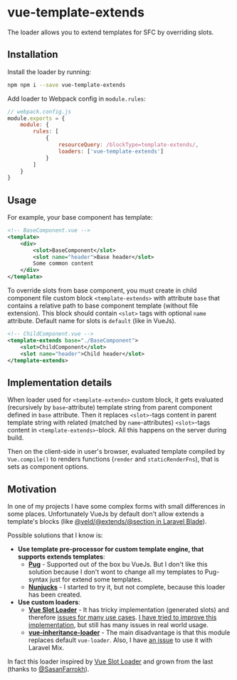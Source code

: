 # vue-template-extends

The loader allows you to extend templates for SFC by overriding slots.

## Installation

Install the loader by running:

```bash
npm npm i --save vue-template-extends
```

Add loader to Webpack config in `module.rules`:
```js
// webpack.config.js
module.exports = {
    module: {
        rules: [
            {
                resourceQuery: /blockType=template-extends/,
                loaders: ['vue-template-extends']
            }
        ]
    }
}
```

## Usage

For example, your base component has template:
```xml
<!-- BaseComponent.vue -->
<template>
    <div>
        <slot>BaseComponent</slot>
        <slot name="header">Base header</slot>
        Some common content
    </div>
</template>
```

To override slots from base component, you must create in child component file custom block `<template-extends>` with attribute `base` that contains a relative path to base component template (without file extension). This block should contain `<slot>` tags with optional `name` attribute. Default name for slots is `default` (like in VueJs).

```xml
<!-- ChildComponent.vue -->
<template-extends base="./BaseComponent">
    <slot>ChildComponent</slot>
    <slot name="header">Child header</slot>
</template-extends>
```

## Implementation details

When loader used for `<template-extends>` custom block, it gets evaluated (recursively by `base`-attribute) template string from parent component defined in `base` attribute. Then it replaces `<slot>`-tags content in parent template string with related (matched by `name`-attributes) `<slot>`-tags content in `<template-extends>`-block. All this happens on the server during build. 

Then on the client-side in user's browser, evaluated template compiled by `Vue.compile()` to renders functions (`render` and `staticRenderFns`), that is sets as component options. 

## Motivation

In one of my projects I have some complex forms with small differences in some places. Unfortunately VueJs by default don't allow extends a template's blocks (like [@yeld/@extends/@section in Laravel Blade](https://laravel.com/docs/master/blade#extending-a-layout)). 

Possible solutions that I know is:
- **Use template pre-processor for custom template engine, that supports extends templates**:
  - **[Pug](https://vue-loader.vuejs.org/guide/pre-processors.html#pug)** - Supported out of the box bu VueJs. But I don't like this solution because I don't wont to change all my templates to Pug-syntax just for extend some templates. 
  - **[Nunjucks](https://github.com/ryanhornberger/nunjucks-html-loader)** - I started to try it, but not complete, because this loader has been created.
- **Use custom loaders**:
  - **[Vue Slot Loader](https://github.com/SasanFarrokh/vue-slot-loader)** - It has tricky implementation (generated slots) and therefore [issues for many use cases](https://github.com/SasanFarrokh/vue-slot-loader/issues/5). [I have tried to improve this implementation](https://github.com/likemusic/vue-slot-loader/tree/inheritable), but still has many issues in real world usage.
  - **[vue-inheritance-loader](https://github.com/mrodal/vue-inheritance-loader)** - The main disadvantage is that this module replaces default `vue-loader`. Also, I have [an issue](https://github.com/mrodal/vue-inheritance-loader/issues/17) to use it with Laravel Mix.

In fact this loader inspired by [Vue Slot Loader](https://github.com/SasanFarrokh/vue-slot-loader) and grown from the last (thanks to [@SasanFarrokh](https://github.com/SasanFarrokh/)).
